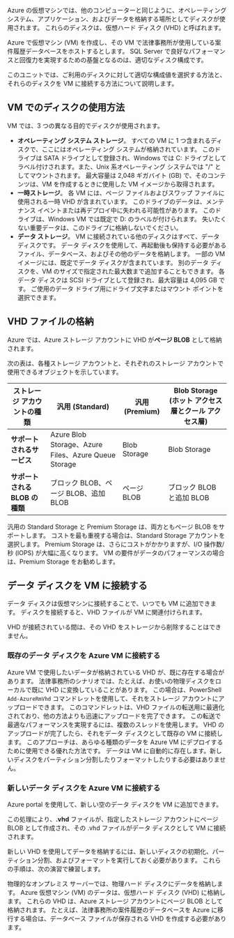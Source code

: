 Azure の仮想マシンでは、他のコンピューターと同じように、オペレーティング システム、アプリケーション、およびデータを格納する場所としてディスクが使用されます。 これらのディスクは、仮想ハード ディスク (VHD) と呼ばれます。

Azure で仮想マシン (VM) を作成し、その VM で法律事務所が使用している案件履歴データベースをホストするとします。 SQL Server で良好なパフォーマンスと回復力を実現するための基盤となるのは、適切なディスク構成です。

このユニットでは、ご利用のディスクに対して適切な構成値を選択する方法と、それらのディスクを VM に接続する方法について説明します。

## <a name="how-disks-are-used-by-vms"></a>VM でのディスクの使用方法

VM では、3 つの異なる目的でディスクが使用されます。

- **オペレーティング システム ストレージ**。 すべての VM に 1 つ含まれるディスクで、ここにはオペレーティング システムが格納されています。 このドライブは SATA ドライブとして登録され、Windows では C: ドライブとしてラベル付けされます。また、Unix 系オペレーティング システムでは "/" としてマウントされます。 最大容量は 2,048 ギガバイト (GB) で、そのコンテンツは、VM を作成するときに使用した VM イメージから取得されます。
- **一時ストレージ**。 各 VM には、ページ ファイルおよびスワップ ファイルに使用される一時 VHD が含まれています。 このドライブのデータは、メンテナンス イベントまたは再デプロイ中に失われる可能性があります。 このドライブは、Windows VM では既定で D: のラベルが付けられます。 失いたくない重要データは、このドライブに格納しないでください。
- **データ ストレージ**。 VM に接続されている他のディスクはすべて、データ ディスクです。 データ ディスクを使用して、再起動後も保持する必要があるファイル、データベース、およびその他のデータを格納します。 一部の VM イメージには、既定でデータ ディスクが含まれています。 別のデータ ディスクを、VM のサイズで指定された最大数まで追加することもできます。 各データ ディスクは SCSI ドライブとして登録され、最大容量は 4,095 GB です。 ご使用のデータ ドライブ用にドライブ文字またはマウント ポイントを選択できます。

## <a name="storing-vhd-files"></a>VHD ファイルの格納

Azure では、Azure ストレージ アカウントに VHD が**ページ BLOB** として格納されます。

次の表は、各種ストレージ アカウントと、それぞれのストレージ アカウントで使用できるオブジェクトを示しています。

|**ストレージ アカウントの種類**|**汎用 (Standard)**|**汎用 (Premium)**|**Blob Storage (ホット アクセス層とクール アクセス層)**|
|-----|-----|-----|-----|
|**サポートされるサービス**| Azure Blob Storage、Azure Files、Azure Queue Storage | Blob Storage | Blob Storage|
|**サポートされる BLOB の種類**|ブロック BLOB、ページ BLOB、追加 BLOB | ページ BLOB | ブロック BLOB と追加 BLOB|

汎用の Standard Storage と Premium Storage は、両方ともページ BLOB をサポートします。 コストを最も重視する場合は、Standard Storage アカウントを選択します。 Premium Storage は、さらにコストがかかりますが、I/O 操作数/秒 (IOPS) が大幅に高くなります。 VM の要件がデータのパフォーマンスの場合は、Premium Storage をお勧めします。

## <a name="attach-data-disks-to-vms"></a>データ ディスクを VM に接続する

データ ディスクは仮想マシンに接続することで、いつでも VM に追加できます。 ディスクを接続すると、VHD ファイルが VM に関連付けられます。 

VHD が接続されている間は、その VHD をストレージから削除することはできません。

### <a name="attach-an-existing-data-disk-to-an-azure-vm"></a>既存のデータ ディスクを Azure VM に接続する

Azure VM で使用したいデータが格納されている VHD が、既に存在する場合があります。 法律事務所のシナリオでは、たとえば、お使いの物理ディスクをローカルで既に VHD に変換していることがあります。 この場合は、PowerShell `Add-AzureRmVhd` コマンドレットを使用して、それをストレージ アカウントにアップロードできます。 このコマンドレットは、VHD ファイルの転送用に最適化されており、他の方法よりも迅速にアップロードを完了できます。 この転送で最適なパフォーマンスを実現するには、複数のスレッドを使用します。 VHD のアップロードが完了したら、それをデータ ディスクとして既存の VM に接続します。 このアプローチは、あらゆる種類のデータを Azure VM にデプロイするために使用できる優れた方法です。 データは VM に自動的に存在します。新しいディスクをパーティション分割したりフォーマットしたりする必要はありません。

### <a name="attach-a-new-data-disk-to-an-azure-vm"></a>新しいデータ ディスクを Azure VM に接続する

Azure portal を使用して、新しい空のデータ ディスクを VM に追加できます。 

この処理により、**.vhd** ファイルが、指定したストレージ アカウントにページ BLOB として作成され、その .vhd ファイルがデータ ディスクとして VM に接続されます。

新しい VHD を使用してデータを格納するには、新しいディスクの初期化、パーティション分割、およびフォーマットを実行しておく必要があります。 これらの手順は、次の演習で練習します。

物理的なオンプレミス サーバーでは、物理ハード ディスクにデータを格納します。 Azure 仮想マシン (VM) のデータは、仮想ハード ディスク (VHD) に格納します。 これらの VHD は、Azure ストレージ アカウントにページ BLOB として格納されます。 たとえば、法律事務所の案件履歴のデータベースを Azure に移行する場合は、データベース ファイルが保存される VHD を作成する必要があります。
